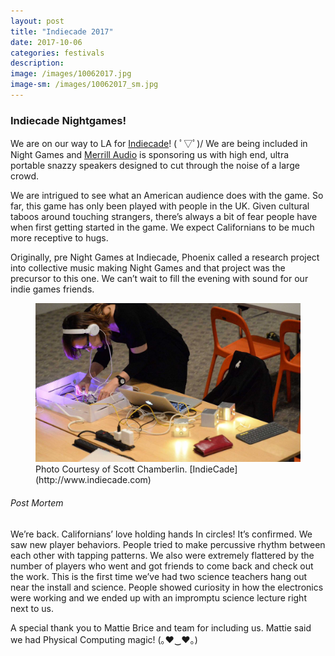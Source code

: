```yaml
---
layout: post
title: "Indiecade 2017"
date: 2017-10-06
categories: festivals
description:
image: /images/10062017.jpg
image-sm: /images/10062017_sm.jpg
---
```


### Indiecade Nightgames!

We are on our way to LA for [Indiecade](http://www.indiecade.com/games/selected/bot-party)! ( ﾟ▽ﾟ)/ We are being included in Night Games and [Merrill Audio](http://www.merrillaudio.net/) is sponsoring us with high end, ultra portable snazzy speakers designed to cut through the noise of a large crowd.

We are intrigued to see what an American audience does with the game. So far, this game has only been played with people in the UK. Given cultural taboos around touching strangers, there’s always a bit of fear people have when first getting started in the game. We expect Californians to be much more receptive to hugs.

Originally, pre Night Games  at Indiecade, Phoenix called a research project into collective music making Night Games and that project was the precursor to this one. We can’t wait to fill the evening with sound for our indie games friends.

<figure>
  <img src="/images/10062017_2.jpg" alt="Placeholder"/>
  <figcaption>Photo Courtesy of Scott Chamberlin. [IndieCade](http://www.indiecade.com) </figcaption>
</figure>

###### Post Mortem
We’re back. Californians’ love holding hands In circles! It’s confirmed. We saw new player behaviors. People tried to make percussive rhythm between each other with tapping patterns. We also were extremely flattered by the number of players who went and got friends to come back and check out the work.  This is the first time we’ve had two science teachers hang out near the install and science. People showed curiosity in how the electronics were working and we ended up with an impromptu science lecture right next to us.

A special thank you to Mattie Brice and team for including us. Mattie said we had Physical Computing magic! (｡♥‿♥｡)
